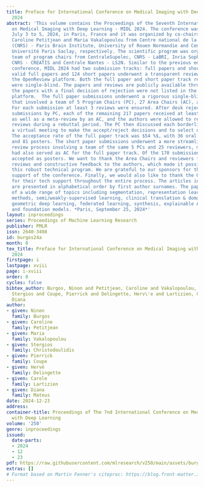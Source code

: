 ```yaml
---
title: Preface for International Conference on Medical Imaging with Deep Learning
  2024
abstract: 'This volume contains the Proceedings of the Seventh International Conference
  on Medical Imaging with Deep Learning - MIDL 2024. The conference was held from
  July 3 to 5, 2024, in Paris, France and it was organized by co-chairs Ninon Burgos,
  Caroline Petitjean and Maria Vakalopoulou from Centre national de la recherche scientifique
  (CNRS) - Paris Brain Institute, University of Rouen Normandie and CentraleSupélec
  Université Paris Saclay, respectively. The scientific program was organized by a
  team of program chairs from CentraleSupelec, CNRS - LaBRI, Inria Sophia-Antipolis,
  CNRS - CREATIS and Centrale Nantes - LS2N. Similar to the previous editions of the
  conference, MIDL 2024 had two submission tracks: full papers and short papers. 181
  valid full papers and 124 short papers underwent a transparent review process through
  the OpenReview platform. Both the full paper and short paper track review processes
  were single-blind. The papers and reviews are publicly available through OpenReview,
  the papers with a final decision of rejection were not listed in the OpenReview
  platform.  The full paper submissions underwent a rigorous single-blind review process
  that involved a team of 5 Program Chairs (PC), 27 Area Chairs (AC), and 202 reviewers.
  For each submission at least 3 reviews were ensured. After desk rejection of incomplete
  submissions by PC, each of the remaining 217 papers received at least three reviews
  as well as a meta-review by an AC, and the authors were allowed to respond to the
  reviews during a rebuttal period. The PC then discussed each borderline paper over
  a virtual meeting to make the accept/reject decisions and to select oral presentations.
  The acceptance rate of the full paper track was $54 %$, with 36 oral presentations
  and 81 posters. The short paper submissions underwent a more streamlined single-blind
  review process involving a team of the same 5 PCs and 25 reviewers, most of whom
  had also served as AC for the full paper track. Of the 170 submissions, 105 were
  accepted as posters. We want to thank the Area Chairs and reviewers for their careful
  reviews and constructive feedback to the authors, which made it possible to create
  this robust technical program. We are grateful to our sponsors for their financial
  support of the conference. Finally, we would also like to thank the OpenReview team
  for their tech support throughout the entire process. The articles in these proceedings
  are presented in alphabetical order by first author surnames. The papers consist
  of a wide range of topics including segmentation, representation learning, multimodal
  methods, semi/weakly-supervised learning, clinical translation & domain adaptation,
  geometric deep learning, federated learning, synthesis, explainable AI, uncertainty
  and foundation models. *Paris, September 25, 2024*'
layout: inproceedings
series: Proceedings of Machine Learning Research
publisher: PMLR
issn: 2640-3498
id: burgos24a
month: 0
tex_title: Preface for International Conference on Medical Imaging with Deep Learning
  2024
firstpage: i
lastpage: xviii
page: i-xviii
order: 0
cycles: false
bibtex_author: Burgos, Ninon and Petitjean, Caroline and Vakalopoulou, Maria and Christodoulidis,
  Stergios and Coupe, Pierrick and Delingette, Herv\'e and Lartizien, Carole and Mateus,
  Diana
author:
- given: Ninon
  family: Burgos
- given: Caroline
  family: Petitjean
- given: Maria
  family: Vakalopoulou
- given: Stergios
  family: Christodoulidis
- given: Pierrick
  family: Coupe
- given: Hervé
  family: Delingette
- given: Carole
  family: Lartizien
- given: Diana
  family: Mateus
date: 2024-12-23
address:
container-title: Proceedings of The 7nd International Conference on Medical Imaging
  with Deep Learning
volume: '250'
genre: inproceedings
issued:
  date-parts:
  - 2024
  - 12
  - 23
pdf: https://raw.githubusercontent.com/mlresearch/v250/main/assets/burgos24a/burgos24a.pdf
extras: []
# Format based on Martin Fenner's citeproc: https://blog.front-matter.io/posts/citeproc-yaml-for-bibliographies/
---
```

